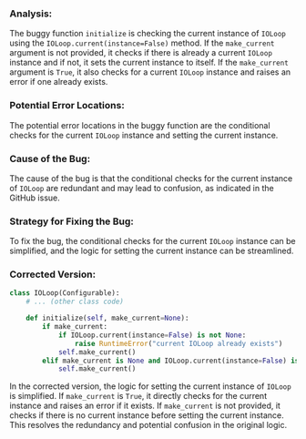 ### Analysis:
The buggy function `initialize` is checking the current instance of `IOLoop` using the `IOLoop.current(instance=False)` method. If the `make_current` argument is not provided, it checks if there is already a current `IOLoop` instance and if not, it sets the current instance to itself. If the `make_current` argument is `True`, it also checks for a current `IOLoop` instance and raises an error if one already exists.

### Potential Error Locations:
The potential error locations in the buggy function are the conditional checks for the current `IOLoop` instance and setting the current instance.

### Cause of the Bug:
The cause of the bug is that the conditional checks for the current instance of `IOLoop` are redundant and may lead to confusion, as indicated in the GitHub issue.

### Strategy for Fixing the Bug:
To fix the bug, the conditional checks for the current `IOLoop` instance can be simplified, and the logic for setting the current instance can be streamlined.

### Corrected Version:
```python
class IOLoop(Configurable):
    # ... (other class code)

    def initialize(self, make_current=None):
        if make_current:
            if IOLoop.current(instance=False) is not None:
                raise RuntimeError("current IOLoop already exists")
            self.make_current()
        elif make_current is None and IOLoop.current(instance=False) is None:
            self.make_current()
```

In the corrected version, the logic for setting the current instance of `IOLoop` is simplified. If `make_current` is `True`, it directly checks for the current instance and raises an error if it exists. If `make_current` is not provided, it checks if there is no current instance before setting the current instance. This resolves the redundancy and potential confusion in the original logic.